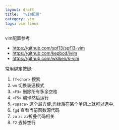```yaml
---
layout: draft
title:  "vim配置"
category: vim
tags: vim linux
---
```


vim配置参考

* https://github.com/spf13/spf13-vim
* https://github.com/kepbod/ivim
* https://github.com/wklken/k-vim

常用绑定按键:

1. `ff<char>` 搜索
2. `wm` 切换装逼模式
3. `<F3>` 删除所有多余空格
4. `<F5>` 编译然后运行
5. `<space>` 这个最方便,光标落在某个单词上就可以选中.
6. `fgd` 查看当前函数源代码
7. `zo` `zc` `zi`折叠代码相关
8. `F2` 去掉空行